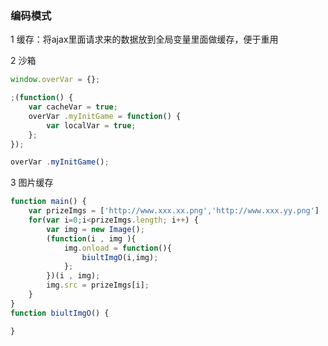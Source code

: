 ### 编码模式

1 缓存：将ajax里面请求来的数据放到全局变量里面做缓存，便于重用

2 沙箱

```js
window.overVar = {};

;(function() {
    var cacheVar = true;
    overVar .myInitGame = function() {
        var localVar = true;
    };
});
```

```js
overVar .myInitGame();
```

3 图片缓存

```js
function main() {
    var prizeImgs = ['http://www.xxx.xx.png','http://www.xxx.yy.png']
    for(var i=0;i<prizeImgs.length; i++) {
        var img = new Image();
        (function(i , img ){
            img.onload = function(){
                biultImgO(i,img);
            };
        })(i , img);
        img.src = prizeImgs[i];
    }
}
function biultImgO() {

}
```



